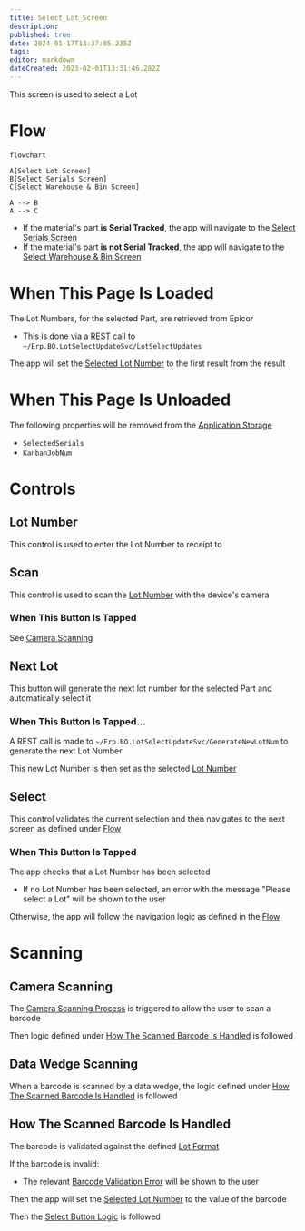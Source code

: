 ```yaml
---
title: Select_Lot_Screen
description: 
published: true
date: 2024-01-17T13:37:05.235Z
tags: 
editor: markdown
dateCreated: 2023-02-01T13:31:46.282Z
---
```


This screen is used to select a Lot

# Flow
```mermaid
flowchart

A[Select Lot Screen]
B[Select Serials Screen]
C[Select Warehouse & Bin Screen]

A --> B
A --> C
```
- If the material's part **is Serial Tracked**, the app will navigate to the [Select Serials Screen](./Select_Serials_Screen.md)
- If the material's part **is not Serial Tracked**, the app will navigate to the [Select Warehouse & Bin Screen](./Select_Warehouse_%26_Bin_Screen.md)


# When This Page Is Loaded
The Lot Numbers, for the selected Part, are retrieved from Epicor
- This is done via a REST call to `~/Erp.BO.LotSelectUpdateSvc/LotSelectUpdates`

The app will set the [Selected Lot Number](#lot-number) to the first result from the result

# When This Page Is Unloaded
The following properties will be removed from the [Application Storage](../../../Application_Storage.md)
- `SelectedSerials`
- `KanbanJobNum`

# Controls
## Lot Number
This control is used to enter the Lot Number to receipt to

## Scan
This control is used to scan the [Lot Number](#lot-number) with the device's camera

### When This Button Is Tapped
See [Camera Scanning](#camera-scanning)

## Next Lot
This button will generate the next lot number for the selected Part and automatically select it

### When This Button Is Tapped...
A REST call is made to `~/Erp.BO.LotSelectUpdateSvc/GenerateNewLotNum` to generate the next Lot Number

This new Lot Number is then set as the selected [Lot Number](#lot-number)

## Select
This control validates the current selection and then navigates to the next screen as defined under [Flow](#flow)

### When This Button Is Tapped
The app checks that a Lot Number has been selected
- If no Lot Number has been selected, an error with the message "Please select a Lot" will be shown to the user

Otherwise, the app will follow the navigation logic as defined in the [Flow](#flow)


# Scanning
## Camera Scanning
The [Camera Scanning Process](../../../Scanning.md#camera-scanning) is triggered to allow the user to scan a barcode

Then logic defined under [How The Scanned Barcode Is Handled](#how-the-scanned-barcode-is-handled) is followed


## Data Wedge Scanning
When a barcode is scanned by a data wedge, the logic defined under [How The Scanned Barcode Is Handled](#how-the-scanned-barcode-is-handled) is followed


## How The Scanned Barcode Is Handled
The barcode is validated against the defined [Lot Format](../../../Scanning.md#lot-format)

If the barcode is invalid:
- The relevant [Barcode Validation Error](../../../Scanning.md#barcode-validation-errors) will be shown to the user

Then the app will set the [Selected Lot Number](#lot-number) to the value of the barcode

Then the [Select Button Logic](#when-this-button-is-tapped-2) is followed